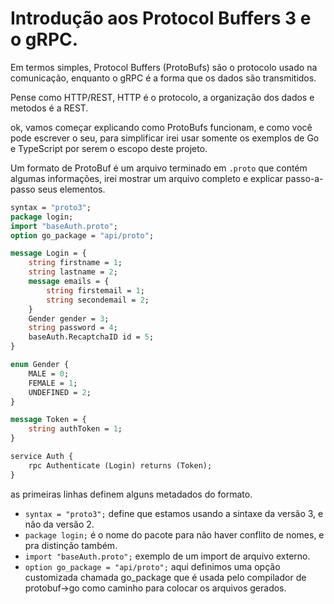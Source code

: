 # Introdução aos Protocol Buffers 3 e o gRPC.

Em termos simples, Protocol Buffers (ProtoBufs) são o protocolo usado na comunicação, enquanto o gRPC é a forma que os dados são transmitidos.

Pense como HTTP/REST, HTTP é o protocolo, a organização dos dados e metodos é a REST.

ok, vamos começar explicando como ProtoBufs funcionam, e como você pode escrever o seu, para simplificar irei usar somente os exemplos de Go e TypeScript por serem o escopo deste projeto.

Um formato de ProtoBuf é um arquivo terminado em `.proto` que contém algumas informações, irei mostrar um arquivo completo e explicar passo-a-passo seus elementos.

```protobuf
syntax = "proto3";
package login;
import "baseAuth.proto";
option go_package = "api/proto";

message Login = {
    string firstname = 1;
    string lastname = 2;
    message emails = {
        string firstemail = 1;
        string secondemail = 2;
    }
    Gender gender = 3;
    string password = 4;
    baseAuth.RecaptchaID id = 5;
}

enum Gender {
    MALE = 0;
    FEMALE = 1;
    UNDEFINED = 2;
}

message Token = {
    string authToken = 1;
}

service Auth {
    rpc Authenticate (Login) returns (Token);
}
```

as primeiras linhas definem alguns metadados do formato.

- `syntax = "proto3";` define que estamos usando a sintaxe da versão 3, e não da versão 2.
- `package login;` é o nome do pacote para não haver conflito de nomes, e pra distinção também.
- `import "baseAuth.proto";` exemplo de um import de arquivo externo.
- `option go_package = "api/proto";` aqui definimos uma opção customizada chamada go\_package que é usada pelo compilador de protobuf->go como caminho para colocar os arquivos gerados.